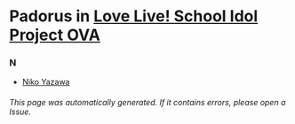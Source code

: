 # Padorus in [Love Live! School Idol Project OVA](https://myanimelist.net/anime/20745/Love_Live_School_Idol_Project_OVA)

### N
* [Niko Yazawa](https://github.com/shadow578/Project-Padoru/blob/master/table-of-contents/characters/NikoYazawa.md)

###### This page was automatically generated. If it contains errors, please open a Issue.
